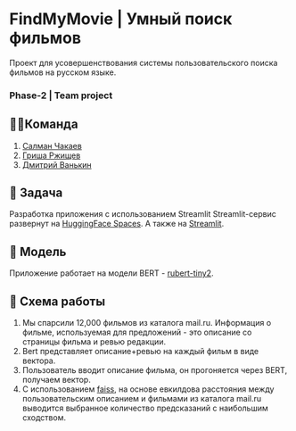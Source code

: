 # FindMyMovie | Умный поиск фильмов

Проект для усовершенствования системы пользовательского поиска фильмов на русском языке.

### Phase-2 | Team project

## 🦸‍♂️Команда
1. [Салман Чакаев](https://github.com/veidlink)
2. [Гриша Ржищев](https://github.com/Rzhischev)
3. [Дмитрий Ванькин](https://github.com/cobalt1705)
   
## 🎯 Задача
Разработка приложения с использованием Streamlit
Streamlit-сервис развернут на [HuggingFace Spaces](https://huggingface.co/spaces/veidlink/find_my_movie_hf). А также на [Streamlit](https://findmymoviee.streamlit.app/).

## 🚂 Модель
Приложение работает на модели BERT - [rubert-tiny2](https://huggingface.co/cointegrated/rubert-tiny2).

## 📝 Схема работы
1. Мы спарсили 12,000 фильмов из каталога mail.ru. Информация о фильме, используемая для предложений - это описание со страницы фильма и ревью редакции.
2. Bert представляет описание+ревью на каждый фильм в виде вектора.
3. Пользователь вводит описание фильма, он прогоняется через BERT, получаем вектор.
4. С использованием [faiss](https://github.com/facebookresearch/faiss), на основе евкилдова расстояния между пользовательским описанием и фильмами из каталога mail.ru выводится выбранное количество предсказаний с наибольшим сходством.
